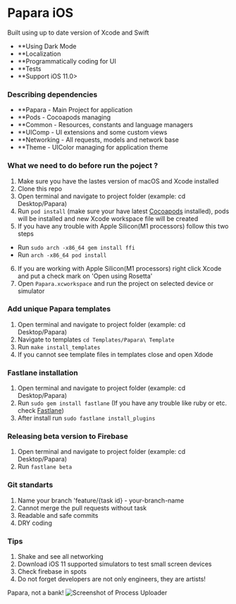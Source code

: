 # Papara iOS


Built using up to date version of Xcode and Swift

 - **Using Dark Mode
 - **Localization
 - **Programmatically coding for UI
 - **Tests
 - **Support iOS 11.0>
 
### Describing dependencies

 - **Papara     - Main Project for application
 - **Pods       - Cocoapods managing
 - **Common     - Resources, constants and language managers
 - **UIComp     - UI extensions and some custom views
 - **Networking - All requests, models and network base
 - **Theme      - UIColor managing for application theme

### What we need to do before run the poject ?
 1. Make sure you have the lastes version of macOS and Xcode installed
 1. Clone this repo
 1. Open terminal and navigate to project folder (example: cd Desktop/Papara)
 1. Run `pod install` (make sure your have latest [Cocoapods](https://guides.cocoapods.org/using/getting-started.html#installation)  installed), pods will be installed and new Xcode workspace file will be created
 1. If you have any trouble with Apple Silicon(M1 processors) follow this two steps
  - Run `sudo arch -x86_64 gem install ffi`
  - Run `arch -x86_64 pod install`
 6. If you are working with Apple Silicon(M1 processors) right click Xcode and put a check mark on 'Open using Rosetta'
 7. Open `Papara.xcworkspace` and run the project on selected device or simulator

### Add unique Papara templates

 1. Open terminal and navigate to project folder (example: cd Desktop/Papara)
 1. Navigate to templates `cd Templates/Papara\ Template`
 1. Run `make install_templates`
 1. If you cannot see template files in templates close and open Xdode

### Fastlane installation

 1. Open terminal and navigate to project folder (example: cd Desktop/Papara)
 1. Run `sudo gem install fastlane` (If you have any trouble like ruby or etc. check [Fastlane](https://docs.fastlane.tools))
 1. After install run `sudo fastlane install_plugins`

### Releasing beta version to Firebase

 1. Open terminal and navigate to project folder (example: cd Desktop/Papara)
 1. Run `fastlane beta`
 
### Git standarts
 
 1. Name your branch 'feature/{task id} - your-branch-name
 1. Cannot merge the pull requests without task
 1. Readable and safe commits
 1. DRY coding
 
### Tips
 1. Shake and see all networking
 1. Download iOS 11 supported simulators to test small screen devices
 1. Check firebase in spots
 1. Do not forget developers are not only engineers, they are artists!
 
Papara, not a bank!
![Screenshot of Process Uploader](/Assets.xcassets/Logo/logo_splash.imageset/logo_splash.png)
